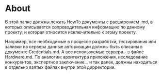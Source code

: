 # About

В этой папке должны лежать HowTo документы с расширением .md,
в которых описывается сопроводительная информацию по данному проекту,
и которая относится исключительно к этому проекту.

Например, все необходимые в процессе разработки, тестирования или заливки на сервера
данные авторизации должны быть описаны в документе Credentials.md.
А все используемые сервера - в файле Hardware.md.
По аналогии: архитектура приложения, исследование конкурентов, экспертное заключение... 
и так далее, должны находиться в отдельно взятых файлах внутри этой дирректории.